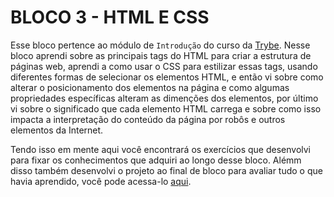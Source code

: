 # BLOCO 3 - HTML E CSS

Esse bloco pertence ao módulo de `Introdução` do curso da [Trybe](https://www.betrybe.com/). Nesse bloco aprendi sobre as principais tags do HTML para criar a estrutura de páginas web, aprendi a como usar o CSS para estilizar essas tags, usando diferentes formas de selecionar os elementos HTML, e então vi sobre como alterar o posicionamento dos elementos na página e como algumas propriedades específicas alteram as dimenções dos elementos, por último vi sobre o significado que cada elemento HTML carrega e sobre como isso impacta a interpretação do conteúdo da página por robôs e outros elementos da Internet.

Tendo isso em mente aqui você encontrará os exercícios que desenvolvi para fixar os conhecimentos que adquiri ao longo desse bloco. Alémm disso também desenvolvi o projeto ao final de bloco para avaliar tudo o que havia aprendido, você pode acessa-lo [aqui](https://munizdev.github.io/projetos/html-css/).